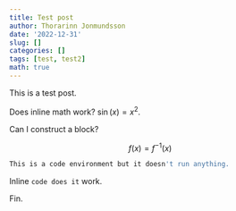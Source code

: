 ```yaml
---
title: Test post
author: Thorarinn Jonmundsson
date: '2022-12-31'
slug: []
categories: []
tags: [test, test2]
math: true
---
```


This is a test post.
<!--more-->

Does inline math work? $\sin(x) = x^2$. 

Can I construct a block?

$$
f(x) = f^{-1}(x)
$$

```r
This is a code environment but it doesn't run anything.
```

Inline `code does it` work.

Fin.
